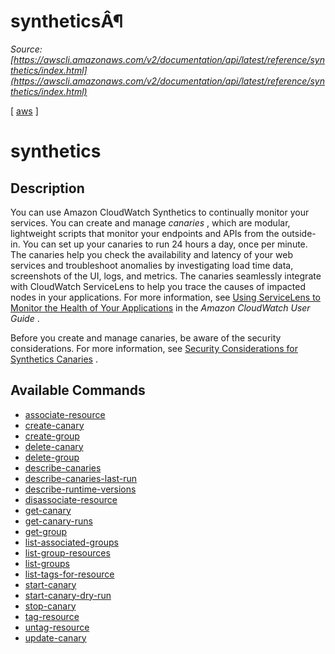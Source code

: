 # syntheticsÂ¶

*Source: [https://awscli.amazonaws.com/v2/documentation/api/latest/reference/synthetics/index.html](https://awscli.amazonaws.com/v2/documentation/api/latest/reference/synthetics/index.html)*

[ [aws](https://awscli.amazonaws.com/v2/documentation/api/latest/reference/index.html#cli-aws) ]

# synthetics

## Description

You can use Amazon CloudWatch Synthetics to continually monitor your services. You can create and manage *canaries* , which are modular, lightweight scripts that monitor your endpoints and APIs from the outside-in. You can set up your canaries to run 24 hours a day, once per minute. The canaries help you check the availability and latency of your web services and troubleshoot anomalies by investigating load time data, screenshots of the UI, logs, and metrics. The canaries seamlessly integrate with CloudWatch ServiceLens to help you trace the causes of impacted nodes in your applications. For more information, see [Using ServiceLens to Monitor the Health of Your Applications](https://docs.aws.amazon.com/AmazonCloudWatch/latest/monitoring/ServiceLens.html) in the *Amazon CloudWatch User Guide* .

Before you create and manage canaries, be aware of the security considerations. For more information, see [Security Considerations for Synthetics Canaries](https://docs.aws.amazon.com/AmazonCloudWatch/latest/monitoring/servicelens_canaries_security.html) .

## Available Commands

- [associate-resource](https://awscli.amazonaws.com/v2/documentation/api/latest/reference/synthetics/associate-resource.html)
- [create-canary](https://awscli.amazonaws.com/v2/documentation/api/latest/reference/synthetics/create-canary.html)
- [create-group](https://awscli.amazonaws.com/v2/documentation/api/latest/reference/synthetics/create-group.html)
- [delete-canary](https://awscli.amazonaws.com/v2/documentation/api/latest/reference/synthetics/delete-canary.html)
- [delete-group](https://awscli.amazonaws.com/v2/documentation/api/latest/reference/synthetics/delete-group.html)
- [describe-canaries](https://awscli.amazonaws.com/v2/documentation/api/latest/reference/synthetics/describe-canaries.html)
- [describe-canaries-last-run](https://awscli.amazonaws.com/v2/documentation/api/latest/reference/synthetics/describe-canaries-last-run.html)
- [describe-runtime-versions](https://awscli.amazonaws.com/v2/documentation/api/latest/reference/synthetics/describe-runtime-versions.html)
- [disassociate-resource](https://awscli.amazonaws.com/v2/documentation/api/latest/reference/synthetics/disassociate-resource.html)
- [get-canary](https://awscli.amazonaws.com/v2/documentation/api/latest/reference/synthetics/get-canary.html)
- [get-canary-runs](https://awscli.amazonaws.com/v2/documentation/api/latest/reference/synthetics/get-canary-runs.html)
- [get-group](https://awscli.amazonaws.com/v2/documentation/api/latest/reference/synthetics/get-group.html)
- [list-associated-groups](https://awscli.amazonaws.com/v2/documentation/api/latest/reference/synthetics/list-associated-groups.html)
- [list-group-resources](https://awscli.amazonaws.com/v2/documentation/api/latest/reference/synthetics/list-group-resources.html)
- [list-groups](https://awscli.amazonaws.com/v2/documentation/api/latest/reference/synthetics/list-groups.html)
- [list-tags-for-resource](https://awscli.amazonaws.com/v2/documentation/api/latest/reference/synthetics/list-tags-for-resource.html)
- [start-canary](https://awscli.amazonaws.com/v2/documentation/api/latest/reference/synthetics/start-canary.html)
- [start-canary-dry-run](https://awscli.amazonaws.com/v2/documentation/api/latest/reference/synthetics/start-canary-dry-run.html)
- [stop-canary](https://awscli.amazonaws.com/v2/documentation/api/latest/reference/synthetics/stop-canary.html)
- [tag-resource](https://awscli.amazonaws.com/v2/documentation/api/latest/reference/synthetics/tag-resource.html)
- [untag-resource](https://awscli.amazonaws.com/v2/documentation/api/latest/reference/synthetics/untag-resource.html)
- [update-canary](https://awscli.amazonaws.com/v2/documentation/api/latest/reference/synthetics/update-canary.html)